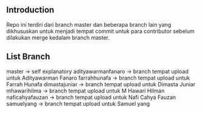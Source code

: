 Introduction
---------------------------------------

Repo ini terdiri dari branch master dan beberapa branch lain yang dikhususkan untuk menjadi tempat commit untuk para contributor sebelum dilakukan merge kedalam branch master.

List Branch
---------------------------------------

master              -> self explanatory
adityawarmanfanaro  -> branch tempat upload untuk Adityawarman Fanaro
farrahhunafa        -> branch tempat upload untuk Farrah Hunafa
dimastajuniar       -> branch tempat upload untuk Dimasta Juniar
mhawarihilma        -> branch tempat upload untuk M Hawari Hilman
naficahyafauzan     -> branch tempat upload untuk Nafi Cahya Fauzan
samuelyang          -> branch tempat upload untuk Samuel yang